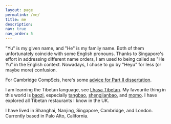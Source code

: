 ```yaml
---
layout: page
permalink: /me/
title: me
description: 
nav: true
nav_order: 5
---
```


"Yu" is my given name, and "He" is my family name. Both of them unfortunately 
coincide with some English pronouns. 
Thanks to Singapore's effort in addressing different name orders,
I am used to being called as "He Yu" in the English context. 
Nowadays, I chose to go by "Heyu" for less (or maybe more) confusion. 

For Cambridge CompScis, here's some [advice for Part II dissertation](https://dransyhe.github.io/blog/2022/part-ii-dissertation/).

I am learning the Tibetan language, see [Lhasa Tibetan](https://en.wikipedia.org/wiki/Lhasa_Tibetan).
My favourite thing in this world is [baozi](https://en.wikipedia.org/wiki/Baozi), especially [tangbao](https://www.tripadvisor.co.uk/Restaurant_Review-g294220-d3402812-Reviews-JiMing_Tangbao_MingWa_Lang-Nanjing_Jiangsu.html), 
[shengjianbao](https://www.tripadvisor.co.uk/Restaurant_Review-g308272-d4048556-Reviews-XiaoYang_ShengJian_ShanXi_North_Road-Shanghai.html), 
and [momo](https://www.tripadvisor.co.uk/Restaurant_Review-g186338-d12991530-Reviews-Tibet_Kitchen_London-London_England.html). 
I have explored all Tibetan restaurants I know in the UK. 

I have lived in Shanghai, Nanjing, Singapore, Cambridge, and London. Currently based in Palo Alto, California. 

<!--
A family photo of me & [Han](https://han.wales/):  
![family](../assets/img/family.jpg){:height="270px" width="360px" style="margin:auto; display:block;"}
<p align="center"><em>feat. Millie, Molly, Poppy, and Sammy - left to right</em></p>
-->






